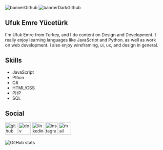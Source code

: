 ![bannerGithub](https://user-images.githubusercontent.com/64688960/152149224-709f16af-403c-42de-af22-3f79ac798732.png#gh-light-mode-only)
![bannerDarkGithub](https://user-images.githubusercontent.com/64688960/152151249-cb340166-6309-41d8-96cb-e53475490c22.png#gh-dark-mode-only)

## Ufuk Emre Yücetürk
I'm Ufuk Emre from Turkey, and I do content on Design and Development. I really enjoy learning languages like JavaScript and Python, as well as work on web development. I also enjoy wireframing, ui, ux, and design in general.
## Skills
- JavaScript
- Pthon
- C#
- HTML/CSS
- PHP
- SQL
## Social

[<img src='https://cdn.jsdelivr.net/npm/simple-icons@3.0.1/icons/github.svg#gh-light-mode-only' alt='github' height='40'>](https://github.com/uemrey0) [<img src='https://cdn.jsdelivr.net/npm/simple-icons@3.0.1/icons/dev-dot-to.svg#gh-light-mode-only' alt='dev' height='40'>](https://dev.to/uemrey0) [<img src='https://cdn.jsdelivr.net/npm/simple-icons@3.0.1/icons/linkedin.svg#gh-light-mode-only' alt='linkedin' height='40'>](https://www.linkedin.com/in/uemrey0/) [<img src='https://cdn.jsdelivr.net/npm/simple-icons@3.0.1/icons/instagram.svg#gh-light-mode-only' alt='instagram' height='40'>](https://www.instagram.com/uemrey0/) [<img src='https://cdn.jsdelivr.net/npm/simple-icons@3.0.1/icons/gmail.svg#gh-light-mode-only' alt='mail' height='40'>](mailto:ufukemreyuceturk@hotmail.com)  

![GitHub stats](https://github-readme-stats.vercel.app/api?username=uemrey0&show_icons=true)  
